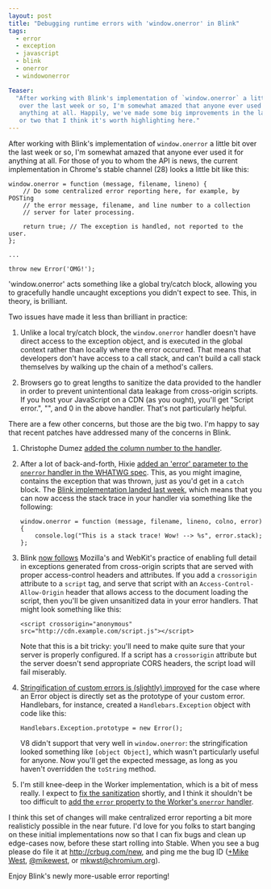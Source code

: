 ```yaml
---
layout: post
title: "Debugging runtime errors with 'window.onerror' in Blink"
tags:
  - error
  - exception
  - javascript
  - blink
  - onerror
  - windowonerror

Teaser:
  "After working with Blink's implementation of `window.onerror` a little bit
   over the last week or so, I'm somewhat amazed that anyone ever used it for
   anything at all. Happily, we've made some big improvements in the last week
   or two that I think it's worth highlighting here."
---
```

After working with Blink's implementation of `window.onerror` a little bit
over the last week or so, I'm somewhat amazed that anyone ever used it for
anything at all. For those of you to whom the API is news, the current
implementation in Chrome's stable channel (28) looks a little bit like this:

    window.onerror = function (message, filename, lineno) {
        // Do some centralized error reporting here, for example, by POSTing
        // the error message, filename, and line number to a collection
        // server for later processing.
  
        return true; // The exception is handled, not reported to the user.
    };

    ...

    throw new Error('OMG!');

'window.onerror' acts something like a global try/catch block, allowing you
to gracefully handle uncaught exceptions you didn't expect to see. This, in
theory, is brilliant.

Two issues have made it less than brilliant in practice:

1.  Unlike a local try/catch block, the `window.onerror` handler doesn't have
    direct access to the exception object, and is executed in the global
    context rather than locally where the error occurred. That means that
    developers don't have access to a call stack, and can't build a call stack
    themselves by walking up the chain of a method's callers.

2.  Browsers go to great lengths to sanitize the data provided to the handler
    in order to prevent unintentional data leakage from cross-origin scripts.
    If you host your JavaScript on a CDN (as you ought), you'll get "Script
    error.", "", and 0 in the above handler. That's not particularly helpful.

There are a few other concerns, but those are the big two. I'm happy to say
that recent patches have addressed many of the concerns in Blink.

1.  Christophe Dumez [added the column number to the handler][1].

2.  After a lot of back-and-forth, Hixie [added an 'error' parameter to the
    `onerror` handler in the WHATWG spec][2]. This, as you might imagine,
    contains the exception that was thrown, just as you'd get in a `catch`
    block. The [Blink implementation landed last week][3], which means that you
    can now access the stack trace in your handler via something like the
    following:

        window.onerror = function (message, filename, lineno, colno, error) {
            console.log("This is a stack trace! Wow! --> %s", error.stack);
        };
    
3.  Blink [now follows][4] Mozilla's and WebKit's practice of enabling full
    detail in exceptions generated from cross-origin scripts that are served
    with proper access-control headers and attributes. If you add a
    `crossorigin` attribute to a `script` tag, and serve that script with an
    `Access-Control-Allow-Origin` header that allows access to the document
    loading the script, then you'll be given unsanitized data in your error
    handlers. That might look something like this:

        <script crossorigin="anonymous" src="http://cdn.example.com/script.js"></script>

    Note that this is a bit tricky: you'll need to make quite sure that your
    server is properly configured. If a script has a `crossorigin` attribute
    but the server doesn't send appropriate CORS headers, the script load
    will fail miserably.

4.  [Stringification of custom errors is (slightly) improved][5] for the case
    where an Error object is directly set as the prototype of your custom
    error. Handlebars, for instance, created a `Handlebars.Exception` object
    with code like this:

        Handlebars.Exception.prototype = new Error();

    V8 didn't support that very well in `window.onerror`: the stringification
    looked something like `[object Object]`, which wasn't particularly useful
    for anyone. Now you'll get the expected message, as long as you haven't
    overridden the `toString` method.

5.  I'm still knee-deep in the Worker implementation, which is a bit of mess
    really. I expect to [fix the sanitization][6] shortly, and I think it
    shouldn't be too difficult to [add the `error` property to the Worker's
    `onerror` handler][7].

I think this set of changes will make centralized error reporting a bit more
realisticly possible in the near future. I'd love for you folks to start
banging on these initial implementations now so that I can fix bugs and clean
up edge-cases now, before these start rolling into Stable. When you see a bug
please do file it at <http://crbug.com/new>, and ping me the bug ID
([+Mike West][gplus], [@mikewest][twitter], or <mkwst@chromium.org>).

Enjoy Blink's newly more-usable error reporting!

[1]: http://crbug.com/264197
[2]: http://html5.org/r/8086
[3]: http://crbug.com/147127
[4]: http://crbug.com/159566
[5]: https://code.google.com/p/v8/issues/detail?id=2822
[6]: http://crbug.com/269538
[7]: http://crbug.com/270005

[gplus]: https://google.com/+MikeWest
[twitter]: https://twitter.com/mikewest
